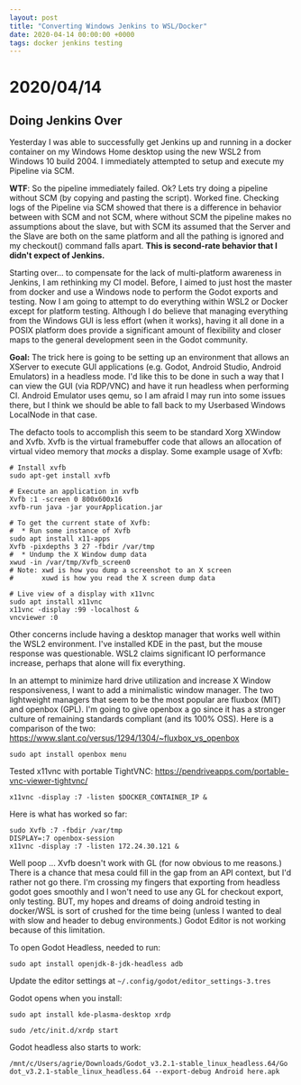 ```yaml
---
layout: post
title: "Converting Windows Jenkins to WSL/Docker"
date: 2020-04-14 00:00:00 +0000
tags: docker jenkins testing
---
```

<!-- desc: Converting Windows Jenkins to WSL/Docker -->
# 2020/04/14

## Doing Jenkins Over

Yesterday I was able to successfully get Jenkins up and running in a docker container on my Windows Home desktop using the new WSL2 from Windows 10 build 2004. I immediately attempted to setup and execute my Pipeline via SCM.

**WTF**: So the pipeline immediately failed. Ok? Lets try doing a pipeline without SCM (by copying and pasting the script). Worked fine. Checking logs of the Pipeline via SCM showed that there is a difference in behavior between with SCM and not SCM, where without SCM the pipeline makes no assumptions about the slave, but with SCM its assumed that the Server and the Slave are both on the same platform and all the pathing is ignored and my checkout() command falls apart. **This is second-rate behavior that I didn't expect of Jenkins.**

Starting over... to compensate for the lack of multi-platform awareness in Jenkins, I am rethinking my CI model. Before, I aimed to just host the master from docker and use a Windows node to perform the Godot exports and testing. Now I am going to attempt to do everything within WSL2 or Docker except for platform testing. Although I do believe that managing everything from the Windows GUI is less effort (when it works), having it all done in a POSIX platform does provide a significant amount of flexibility and closer maps to the general development seen in the Godot community.

**Goal:** The trick here is going to be setting up an environment that allows an XServer to execute GUI applications (e.g. Godot, Android Studio, Android Emulators) in a headless mode. I'd like this to be done in such a way that I can view the GUI (via RDP/VNC) and have it run headless when performing CI. Android Emulator uses qemu, so I am afraid I may run into some issues there, but I think we should be able to fall back to my Userbased Windows LocalNode in that case.

The defacto tools to accomplish this seem to be standard Xorg XWindow and Xvfb. Xvfb is the virtual framebuffer code that allows an allocation of virtual video memory that *mocks* a display. Some example usage of Xvfb:

```
# Install xvfb
sudo apt-get install xvfb

# Execute an application in xvfb
Xvfb :1 -screen 0 800x600x16
xvfb-run java -jar yourApplication.jar

# To get the current state of Xvfb:
#  * Run some instance of Xvfb
sudo apt install x11-apps
Xvfb -pixdepths 3 27 -fbdir /var/tmp
#  * Undump the X Window dump data
xwud -in /var/tmp/Xvfb_screen0
# Note: xwd is how you dump a screenshot to an X screen
#       xuwd is how you read the X screen dump data

# Live view of a display with x11vnc
sudo apt install x11vnc
x11vnc -display :99 -localhost &
vncviewer :0
```

Other concerns include having a desktop manager that works well within the WSL2 environment. I've installed KDE in the past, but the mouse response was questionable. WSL2 claims significant IO performance increase, perhaps that alone will fix everything.

In an attempt to minimize hard drive utilization and increase X Window responsiveness, I want to add a minimalistic window manager. The two lightweight managers that seem to be the most popular are fluxbox (MIT) and openbox (GPL). I'm going to give openbox a go since it has a stronger culture of remaining standards compliant (and its 100% OSS). Here is a comparison of the two: https://www.slant.co/versus/1294/1304/~fluxbox_vs_openbox

`sudo apt install openbox menu` 

Tested x11vnc with portable TightVNC: https://pendriveapps.com/portable-vnc-viewer-tightvnc/

`x11vnc -display :7 -listen $DOCKER_CONTAINER_IP &`

Here is what has worked so far:

```
sudo Xvfb :7 -fbdir /var/tmp
DISPLAY=:7 openbox-session
x11vnc -display :7 -listen 172.24.30.121 &
```

Well poop ... Xvfb doesn't work with GL (for now obvious to me reasons.) There is a chance that mesa could fill in the gap from an API context, but I'd rather not go there. I'm crossing my fingers that exporting from headless godot goes smoothly and I won't need to use any GL for checkout export, only testing. BUT, my hopes and dreams of doing android testing in docker/WSL is sort of  crushed for the time being (unless I wanted to deal with slow and header to debug environments.) Godot Editor is not working because of this limitation.

To open Godot Headless, needed to run:

`sudo apt install openjdk-8-jdk-headless adb`

Update the editor settings at `~/.config/godot/editor_settings-3.tres`

Godot opens when you install:

`sudo apt install kde-plasma-desktop xrdp`

`sudo /etc/init.d/xrdp start`

Godot headless also starts to work:

`/mnt/c/Users/agrie/Downloads/Godot_v3.2.1-stable_linux_headless.64/Go
dot_v3.2.1-stable_linux_headless.64 --export-debug Android here.apk`
